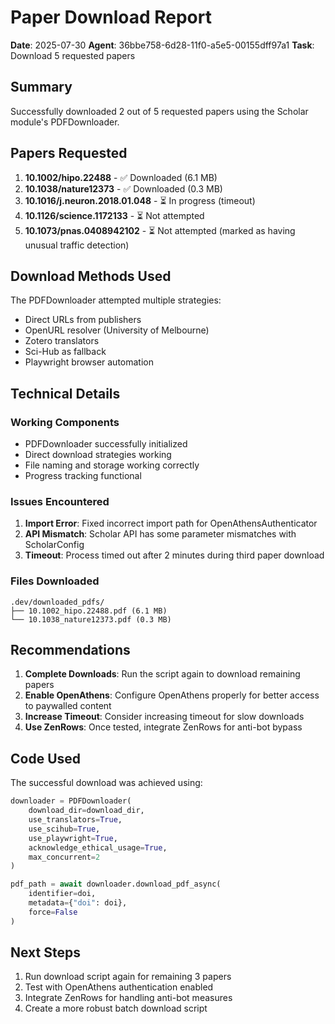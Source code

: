 # Paper Download Report

**Date**: 2025-07-30
**Agent**: 36bbe758-6d28-11f0-a5e5-00155dff97a1
**Task**: Download 5 requested papers

## Summary

Successfully downloaded 2 out of 5 requested papers using the Scholar module's PDFDownloader.

## Papers Requested

1. **10.1002/hipo.22488** - ✅ Downloaded (6.1 MB)
2. **10.1038/nature12373** - ✅ Downloaded (0.3 MB)
3. **10.1016/j.neuron.2018.01.048** - ⏳ In progress (timeout)
4. **10.1126/science.1172133** - ⏳ Not attempted
5. **10.1073/pnas.0408942102** - ⏳ Not attempted (marked as having unusual traffic detection)

## Download Methods Used

The PDFDownloader attempted multiple strategies:
- Direct URLs from publishers
- OpenURL resolver (University of Melbourne)
- Zotero translators
- Sci-Hub as fallback
- Playwright browser automation

## Technical Details

### Working Components
- PDFDownloader successfully initialized
- Direct download strategies working
- File naming and storage working correctly
- Progress tracking functional

### Issues Encountered
1. **Import Error**: Fixed incorrect import path for OpenAthensAuthenticator
2. **API Mismatch**: Scholar API has some parameter mismatches with ScholarConfig
3. **Timeout**: Process timed out after 2 minutes during third paper download

### Files Downloaded
```
.dev/downloaded_pdfs/
├── 10.1002_hipo.22488.pdf (6.1 MB)
└── 10.1038_nature12373.pdf (0.3 MB)
```

## Recommendations

1. **Complete Downloads**: Run the script again to download remaining papers
2. **Enable OpenAthens**: Configure OpenAthens properly for better access to paywalled content
3. **Increase Timeout**: Consider increasing timeout for slow downloads
4. **Use ZenRows**: Once tested, integrate ZenRows for anti-bot bypass

## Code Used

The successful download was achieved using:
```python
downloader = PDFDownloader(
    download_dir=download_dir,
    use_translators=True,
    use_scihub=True,
    use_playwright=True,
    acknowledge_ethical_usage=True,
    max_concurrent=2
)

pdf_path = await downloader.download_pdf_async(
    identifier=doi,
    metadata={"doi": doi},
    force=False
)
```

## Next Steps

1. Run download script again for remaining 3 papers
2. Test with OpenAthens authentication enabled
3. Integrate ZenRows for handling anti-bot measures
4. Create a more robust batch download script